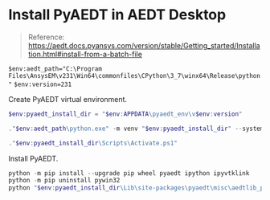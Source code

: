 # Install PyAEDT in AEDT Desktop

> Reference: https://aedt.docs.pyansys.com/version/stable/Getting_started/Installation.html#install-from-a-batch-file

`$env:aedt_path="C:\Program Files\AnsysEM\v231\Win64\commonfiles\CPython\3_7\winx64\Release\python"`
`$env:version=231`

Create PyAEDT virtual environment.

```powershell
$env:pyaedt_install_dir = "$env:APPDATA\pyaedt_env\v$env:version"

."$env:aedt_path\python.exe" -m venv "$env:pyaedt_install_dir" --system-site-packages

."$env:pyaedt_install_dir\Scripts\Activate.ps1"
```

Install PyAEDT.

```powershell
python -m pip install --upgrade pip wheel pyaedt ipython ipyvtklink
python -m pip uninstall pywin32
python "$env:pyaedt_install_dir\Lib\site-packages\pyaedt\misc\aedtlib_personalib_install.py" $env:version
```
